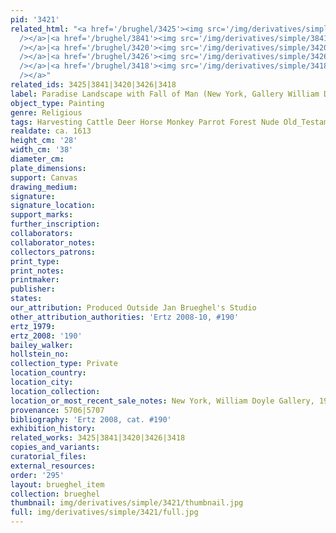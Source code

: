 ```yaml
---
pid: '3421'
related_html: "<a href='/brughel/3425'><img src='/img/derivatives/simple/3425/thumbnail.jpg'
  /></a>|<a href='/brughel/3841'><img src='/img/derivatives/simple/3841/thumbnail.jpg'
  /></a>|<a href='/brughel/3420'><img src='/img/derivatives/simple/3420/thumbnail.jpg'
  /></a>|<a href='/brughel/3426'><img src='/img/derivatives/simple/3426/thumbnail.jpg'
  /></a>|<a href='/brughel/3418'><img src='/img/derivatives/simple/3418/thumbnail.jpg'
  /></a>"
related_ids: 3425|3841|3420|3426|3418
label: Paradise Landscape with Fall of Man (New York, Gallery William Doyle)
object_type: Painting
genre: Religious
tags: Harvesting Cattle Deer Horse Monkey Parrot Forest Nude Old_Testament Paradise
realdate: ca. 1613
height_cm: '28'
width_cm: '38'
diameter_cm: 
plate_dimensions: 
support: Canvas
drawing_medium: 
signature: 
signature_location: 
support_marks: 
further_inscription: 
collaborators: 
collaborator_notes: 
collectors_patrons: 
print_type: 
print_notes: 
printmaker: 
publisher: 
states: 
our_attribution: Produced Outside Jan Brueghel's Studio
other_attribution_authorities: 'Ertz 2008-10, #190'
ertz_1979: 
ertz_2008: '190'
bailey_walker: 
hollstein_no: 
collection_type: Private
location_country: 
location_city: 
location_collection: 
location_or_most_recent_sale_notes: New York, William Doyle Gallery, 1984
provenance: 5706|5707
bibliography: 'Ertz 2008, cat. #190'
exhibition_history: 
related_works: 3425|3841|3420|3426|3418
copies_and_variants: 
curatorial_files: 
external_resources: 
order: '295'
layout: brueghel_item
collection: brueghel
thumbnail: img/derivatives/simple/3421/thumbnail.jpg
full: img/derivatives/simple/3421/full.jpg
---
```

